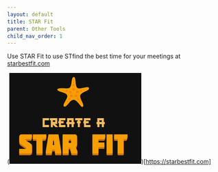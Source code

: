 ```yaml
---
layout: default
title: STAR Fit
parent: Other Tools
child_nav_order: 1
---
```


Use STAR Fit to use STfind the best time for your meetings at [starbestfit.com](https://starbestfit.com)

(![](../images/star_fit.png))[https://starbestfit.com]